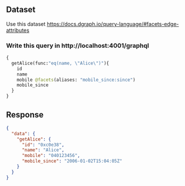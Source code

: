 ## Dataset

Use this dataset https://docs.dgraph.io/query-language/#facets-edge-attributes

### Write this query in http://localhost:4001/graphql

```GraphQL
{
  getAlice(func:"eq(name, \"Alice\")"){
    id
    name
    mobile @facets(aliases: "mobile_since:since")
    mobile_since
  }
}
```

## Response

```JSON
{
  "data": {
    "getAlice": {
      "id": "0xc0e38",
      "name": "Alice",
      "mobile": "040123456",
      "mobile_since": "2006-01-02T15:04:05Z"
    }
  }
}
```
